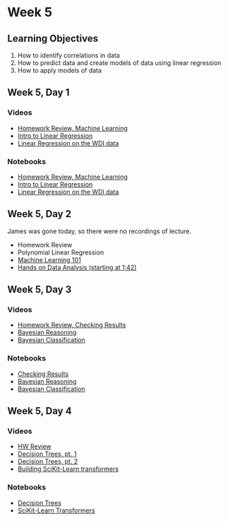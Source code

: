 # Week 5

## Learning Objectives

1. How to identify correlations in data
1. How to predict data and create models of data using linear regression
1. How to apply models of data

## Week 5, Day 1
### Videos
* [Homework Review, Machine Learning](https://youtu.be/SpgK9BtEdss)
* [Intro to Linear Regression](https://youtu.be/VzAAtt3tZp0)
* [Linear Regression on the WDI data](https://youtu.be/tp969bWUqiM)

### Notebooks
* [Homework Review, Machine Learning](w5d1-machine-learning.ipynb)
* [Intro to Linear Regression](w5d1-intro-linear-regression.ipynb)
* [Linear Regression on the WDI data](w5d1-linear-regression-wdi.ipynb)


## Week 5, Day 2
James was gone today, so there were no recordings of lecture.

* Homework Review
* Polynomial Linear Regression
* [Machine Learning 101](https://www.youtube.com/watch?v=r-1XJBHot58)
* [Hands on Data Analysis (starting at 1:42)](https://www.youtube.com/watch?v=L4Hbv4ugUWk&feature=youtu.be&t=1h42m22s)


## Week 5, Day 3
### Videos
* [Homework Review, Checking Results](https://youtu.be/DN5AoDsGbYw)
* [Bayesian Reasoning](https://youtu.be/WrN6Iq5IjJo)
* [Bayesian Classification](https://youtu.be/8isKwsnG12A)

### Notebooks
* [Checking Results](w5d3-checking-results.ipynb)
* [Bayesian Reasoning](w5d3-bayesian-reasoning.ipynb)
* [Bayesian Classification](w5d3-bayesian-classification.ipynb)


## Week 5, Day 4
### Videos
* [HW Review](https://youtu.be/NSaGebkFGwQ)
* [Decision Trees, pt. 1](https://youtu.be/7QOxcvGSQEs)
* [Decision Trees, pt. 2](https://youtu.be/oHdxStkdkw4)
* [Building SciKit-Learn transformers](https://youtu.be/dW75UNeVIVI)

### Notebooks
* [Decision Trees](w5d4-decision-trees.ipynb)
* [SciKit-Learn Transformers](w5d4-smsspam.ipynb)
